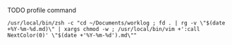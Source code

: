 TODO profile command

```
/usr/local/bin/zsh -c "cd ~/Documents/worklog ; fd . | rg -v \"$(date +%Y-%m-%d.md)\" | xargs chmod -w ; /usr/local/bin/vim +':call NextColor(0)' \"$(date +'%Y-%m-%d').md\""
```

